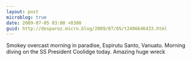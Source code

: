 ```yaml
---
layout: post
microblog: true
date: 2009-07-05 03:00 +0300
guid: http://desparoz.micro.blog/2009/07/05/t2486646433.html
---
```

Smokey overcast morning in paradise, Espirutu Santo, Vanuatu. Morning diving on the SS President Coolidge today. Amazing huge wreck

